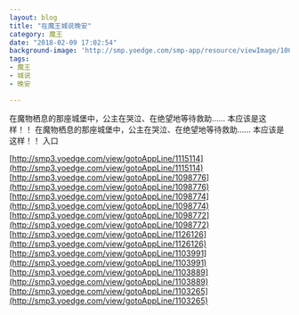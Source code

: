 ```yaml
---
layout: blog
title: "在魔王城说晚安"
category: 魔王
date: "2018-02-09 17:02:54"
background-image: 'http://smp.yoedge.com/smp-app/resource/viewImage/1001598appline.png'
tags:
- 魔王
- 城说
- 晚安

---
```

在魔物栖息的那座城堡中，公主在哭泣、在绝望地等待救助…… 本应该是这样！！
在魔物栖息的那座城堡中，公主在哭泣、在绝望地等待救助…… 本应该是这样！！
入口

[http://smp3.yoedge.com/view/gotoAppLine/1115114](http://smp3.yoedge.com/view/gotoAppLine/1115114)
[http://smp3.yoedge.com/view/gotoAppLine/1098776](http://smp3.yoedge.com/view/gotoAppLine/1098776)
[http://smp3.yoedge.com/view/gotoAppLine/1098774](http://smp3.yoedge.com/view/gotoAppLine/1098774)
[http://smp3.yoedge.com/view/gotoAppLine/1098772](http://smp3.yoedge.com/view/gotoAppLine/1098772)
[http://smp3.yoedge.com/view/gotoAppLine/1126126](http://smp3.yoedge.com/view/gotoAppLine/1126126)
[http://smp3.yoedge.com/view/gotoAppLine/1103991](http://smp3.yoedge.com/view/gotoAppLine/1103991)
[http://smp3.yoedge.com/view/gotoAppLine/1103889](http://smp3.yoedge.com/view/gotoAppLine/1103889)
[http://smp3.yoedge.com/view/gotoAppLine/1103265](http://smp3.yoedge.com/view/gotoAppLine/1103265)

        
